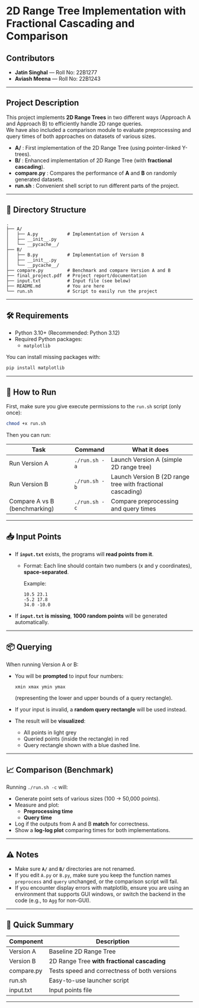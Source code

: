 # **2D Range Tree Implementation with Fractional Cascading and Comparison**

## **Contributors**
- **Jatin Singhal** — Roll No: 22B1277
- **Aviash Meena** — Roll No: 22B1243

---

## **Project Description**

This project implements **2D Range Trees** in two different ways (Approach A and Approach B) to efficiently handle 2D range queries.  
We have also included a comparison module to evaluate preprocessing and query times of both approaches on datasets of various sizes.

- **A/** : First implementation of the 2D Range Tree (using pointer-linked Y-trees).
- **B/** : Enhanced implementation of 2D Range Tree (with **fractional cascading**).
- **compare.py** : Compares the performance of **A** and **B** on randomly generated datasets.
- **run.sh** : Convenient shell script to run different parts of the project.

---

## 📂 Directory Structure

```
.
├── A/
│   ├── A.py           # Implementation of Version A
│   ├── __init__.py
│   └── __pycache__/
├── B/
│   ├── B.py           # Implementation of Version B
│   ├── __init__.py
│   └── __pycache__/
├── compare.py         # Benchmark and compare Version A and B
├── final_project.pdf  # Project report/documentation
├── input.txt          # Input file (see below)
├── README.md          # You are here
└── run.sh             # Script to easily run the project
```

---

## 🛠 Requirements

- Python 3.10+ (Recommended: Python 3.12)
- Required Python packages:
  - `matplotlib`

You can install missing packages with:

```bash
pip install matplotlib
```

---

## 🚀 How to Run

First, make sure you give execute permissions to the `run.sh` script (only once):

```bash
chmod +x run.sh
```

Then you can run:

| Task                          | Command       | What it does                                       |
| ----------------------------- | ------------- | -------------------------------------------------- |
| Run Version A                 | `./run.sh -a` | Launch Version A (simple 2D range tree)            |
| Run Version B                 | `./run.sh -b` | Launch Version B (2D range tree with fractional cascading) |
| Compare A vs B (benchmarking) | `./run.sh -c` | Compare preprocessing and query times             |

---

## 📥 Input Points

- If **`input.txt`** exists, the programs will **read points from it**.

  - Format: Each line should contain two numbers (x and y coordinates), **space-separated**.

    Example:

    ```
    10.5 23.1
    -5.2 17.8
    34.0 -10.0
    ```

- If **`input.txt` is missing**, **1000 random points** will be generated automatically.

---

## 📦 Querying

When running Version A or B:

- You will be **prompted** to input four numbers:

  ```
  xmin xmax ymin ymax
  ```

  (representing the lower and upper bounds of a query rectangle).

- If your input is invalid, a **random query rectangle** will be used instead.

- The result will be **visualized**:
  - All points in light grey
  - Queried points (inside the rectangle) in red
  - Query rectangle shown with a blue dashed line.

---

## 📈 Comparison (Benchmark)

Running `./run.sh -c` will:

- Generate point sets of various sizes (100 → 50,000 points).
- Measure and plot:
  - **Preprocessing time**
  - **Query time**
- Log if the outputs from A and B **match** for correctness.
- Show a **log-log plot** comparing times for both implementations.

---

## ⚠️ Notes

- Make sure **`A/`** and **`B/`** directories are not renamed.
- If you edit `A.py` or `B.py`, make sure you keep the function names `preprocess` and `query` unchanged, or the comparison script will fail.
- If you encounter display errors with matplotlib, ensure you are using an environment that supports GUI windows, or switch the backend in the code (e.g., to `Agg` for non-GUI).

---

## 🧠 Quick Summary

| Component  | Description                                           |
| ---------- | ----------------------------------------------------- |
| Version A  | Baseline 2D Range Tree                                 |
| Version B  | 2D Range Tree **with fractional cascading**            |
| compare.py | Tests speed and correctness of both versions          |
| run.sh     | Easy-to-use launcher script                           |
| input.txt  | Input points file                                     |

---
